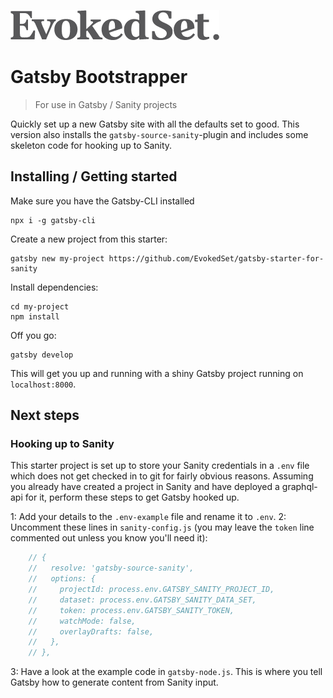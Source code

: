 ![Logo of the project](./static/EvokedSet_logo.png)

# Gatsby Bootstrapper
> For use in Gatsby / Sanity projects

Quickly set up a new Gatsby site with all the defaults set to good.
This version also installs the `gatsby-source-sanity`-plugin and includes some skeleton code for hooking up to Sanity.

## Installing / Getting started

Make sure you have the Gatsby-CLI installed
```shell
npx i -g gatsby-cli
```

Create a new project from this starter:
```shell
gatsby new my-project https://github.com/EvokedSet/gatsby-starter-for-sanity
```
Install dependencies:
```shell
cd my-project
npm install
```
Off you go:
```shell
gatsby develop
```
This will get you up and running with a shiny Gatsby project running on `localhost:8000`.

## Next steps

### Hooking up to Sanity

This starter project is set up to store your Sanity credentials in a `.env` file which does not get checked in to git for fairly obvious reasons. Assuming you already have created a project in Sanity and have deployed a graphql-api for it, perform these steps to get Gatsby hooked up.

  1: Add your details to the `.env-example` file and rename it to `.env`.
  2: Uncomment these lines in `sanity-config.js` (you may leave the `token` line commented out unless you know you'll need it):

```js
    // {
    //   resolve: 'gatsby-source-sanity',
    //   options: {
    //     projectId: process.env.GATSBY_SANITY_PROJECT_ID,
    //     dataset: process.env.GATSBY_SANITY_DATA_SET,
    //     token: process.env.GATSBY_SANITY_TOKEN,
    //     watchMode: false,
    //     overlayDrafts: false,
    //   },
    // },
```

  3: Have a look at the example code in `gatsby-node.js`. This is where you tell Gatsby how to generate content from Sanity input.

